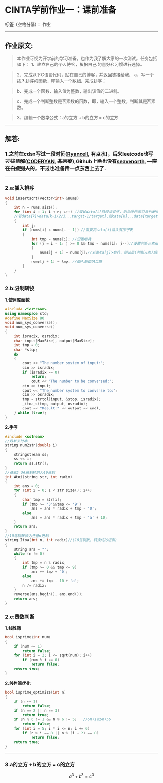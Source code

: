 ﻿# CINTA学前作业一：课前准备

标签（空格分隔）： 作业

***
## 作业原文:
> 本作业可视为开学前的学习准备，也作为我了解大家的一次测试。任务包括如下：
>1、建立自己的个人博客，根据自己 的喜好和习惯进行选择。

>2、完成以下C语言代码，贴在自己的博客，并返回链接给我。
>   a、写一个插入排序的函数，即输入一个数组，完成排序；

>  b、完成一个函数，输入值为整数，输出该值的二进制。

> c、完成一个判断整数是否素数的函数，即，输入一个整数，判断其是否素数。

>3、编辑一个数学公式：a的立方 + b的立方 = c的立方

***

## 解答:

### 1.之前在cdsn写过一段时间([Ryancell](https://blog.csdn.net/weixin_51966728?spm=1011.2124.3001.5343), ~~有点水~~)，后来leetcode也写过些题解([CODERYAN](https://leetcode-cn.com/u/roycec/), ~~非常菜~~),Github上啥也没有[seavenorth](https://github.com/seavanorth), ~~一直在白嫖别人的~~，不过也准备传一点东西上去了.
***
### 2.a:插入排序

```C++
void insertsort(vector<int> &nums)
{
    int n = nums.size();
    for (int i = 1; i < n; i++) //假设data[1]已经排好序，则后续元素只需判断插入其左/右侧
    //若data[k]>data[k+1/2/3...target-1/target],则data[k]...data[target-1]全部右移一位，data[target]移动到data[k]
    {
        int j;
        if (nums[i] < nums[i - 1]) //需要将data[i]插入有序子表
        {
            int tmp = nums[i]; //设置哨兵
            for (j = i - 1; j >= 0 && tmp < nums[i]; j--)//设置判断元素nums[i]--当前循环的判断依据
            {
                nums[j + 1] = nums[j];//若data[j]>哨兵，则记录(判断元素)后移一位
            }                               
            nums[j + 1] = tmp; //插入到正确位置
        }
    }
}
```

### 2.b:进制转换
**1.使用库函数**
```C++
#include <iostream>
using namespace std;
#define MaxSize 80
void num_sys_converse();
void num_sys_converse()
{
	int isradix, osradix;
	char input[MaxSize], output[MaxSize];
	int tmp = 0;
	char *stop;
	do
	{
		cout << "The number system of input:";
		cin >> isradix;
		if (isradix == 0)
			return;
			cout << "The number to be conversed:";
		cin >> input;
		cout << "The number system to converse to:";
		cin >> osradix;
		tmp = strtol(input, &stop, isradix);
		_itoa_s(tmp, output, osradix);
		cout << "Result:" << output << endl;
	} while (true);
}
```
**2.手写**
```C++
#include <sstream>
//数转字符串
string num2str(double i)
{
    stringstream ss;
    ss << i;
    return ss.str();
}
//任意2-36进制转换为10进制
int Atoi(string str, int radix)
{
	int ans = 0;
	for (int i = 0; i < str.size(); i++)
	{
		char tmp = str[i];
		if (tmp >= '0'&&tmp <= '9')
			ans = ans * radix + tmp - '0';
		else
			ans = ans * radix + tmp - 'a' + 10;
	}
	return ans;
}
//10进制转换为任意n进制
string Itoa(int n, int radix)//(10进制数，转换成的进制)
{
	string ans = "";
	while (n != 0)
	{
		int tmp = n % radix;
		if (tmp >= 0 && tmp <= 9)
			ans += tmp + '0';
		else
			ans += tmp - 10 + 'a';
		n /= radix;
	}
	reverse(ans.begin(), ans.end());
	return ans;
}
```

### 2.c:质数判断
**1.线性筛**

```C++
bool isprime(int num)
{
    if (num <= 1)
        return false;
    for (int i = 2; i <= sqrt(num); i++)
        if (num % i == 0)
            return false;
    return true;
}
```

**2.线性筛优化**
```C++
bool isprime_optimize(int n)
{
    if (n <= 1)
        return false;
    if (n == 2 || n == 3)
        return true;
    if (n % 6 != 1 && n % 6 != 5)   //6n+1或6n+56
        return false;
    for (int i = 5; i * i <= n; i += 6)
        if (n % i == 0 || n % (i + 2) == 0)
            return false;
    return true;
}
```
***

### 3.a的立方 + b的立方 = c的立方
$$a^3 + b^3 = c^3$$




